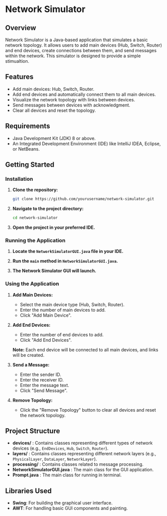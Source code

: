 # Network Simulator

## Overview

Network Simulator is a Java-based application that simulates a basic network topology. It allows users to add main devices (Hub, Switch, Router) and end devices, create connections between them, and send messages within the network. This simulator is designed to provide a simple stimualtion.

## Features

- Add main devices: Hub, Switch, Router.
- Add end devices and automatically connect them to all main devices.
- Visualize the network topology with links between devices.
- Send messages between devices with acknowledgment.
- Clear all devices and reset the topology.

## Requirements

- Java Development Kit (JDK) 8 or above.
- An Integrated Development Environment (IDE) like IntelliJ IDEA, Eclipse, or NetBeans.

## Getting Started

### Installation

1. **Clone the repository:**

    ```bash
    git clone https://github.com/yourusername/network-simulator.git
    ```

2. **Navigate to the project directory:**

    ```bash
    cd network-simulator
    ```

3. **Open the project in your preferred IDE.**

### Running the Application

1. **Locate the `NetworkSimulatorGUI.java` file in your IDE.**

2. **Run the `main` method in `NetworkSimulatorGUI.java`.**

3. **The Network Simulator GUI will launch.**

### Using the Application

1. **Add Main Devices:**

    - Select the main device type (Hub, Switch, Router).
    - Enter the number of main devices to add.
    - Click "Add Main Device".

2. **Add End Devices:**

    - Enter the number of end devices to add.
    - Click "Add End Devices".

    **Note:** Each end device will be connected to all main devices, and links will be created.

3. **Send a Message:**

    - Enter the sender ID.
    - Enter the receiver ID.
    - Enter the message text.
    - Click "Send Message".

4. **Remove Topology:**

    - Click the "Remove Topology" button to clear all devices and reset the network topology.

## Project Structure

  - **devices/** : Contains classes representing different types of network devices (e.g., `EndDevices`, `Hub`, `Switch`, `Router`).
  - **layers/** : Contains classes representing different network layers (e.g., `PhysicalLayer`, `DataLayer`, `NetworkLayer`).
  - **processing/** : Contains classes related to message processing.
  - **NetworkSimulatorGUI.java** : The main class for the GUI application.
  - **Prompt.java** : The main class for running in terminal.

## Libraries Used

- **Swing**: For building the graphical user interface.
- **AWT**: For handling basic GUI components and painting.
